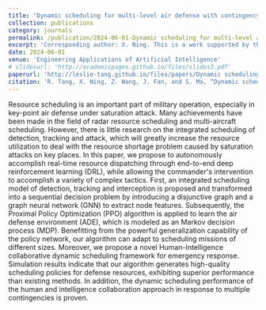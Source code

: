 ```yaml
---
title: "Dynamic scheduling for multi-level air defense with contingency situations based on Human-Intelligence collaboration"
collection: publications
category: journals
permalink: /publication/2024-06-01-Dynamic scheduling for multi-level air defense with contingency situations based on Human-Intelligence collaboration
excerpt: 'Corresponding author: X. Ning. This is a work supported by the Doctor Dissertation of Northwestern Polytechnical University.'
date: 2024-06-01
venue: 'Engineering Applications of Artificial Intelligence'
# slidesurl: 'http://academicpages.github.io/files/slides3.pdf'
paperurl: 'http://leslie-tang.github.io/files/papers/Dynamic scheduling for multi-level air defense with contingency situations based on Human-Intelligence collaboration.pdf'
citation: 'R. Tang, X. Ning, Z. Wang, J. Fan, and S. Ma, “Dynamic scheduling for multi-level air defense with contingency situations based on human-intelligence collaboration,” Engineering Applications of Artificial Intelligence, vol. 132, p. 107893, 2024. [Online]. Available: https://www.sciencedirect.com/science/article/pii/S0952197624000514'
---
```


Resource scheduling is an important part of military operation, especially in key-point air defense under saturation attack. Many achievements have been made in the field of radar resource scheduling and multi-aircraft scheduling. However, there is little research on the integrated scheduling of detection, tracking and attack, which will greatly increase the resource utilization to deal with the resource shortage problem caused by saturation attacks on key places. In this paper, we propose to autonomously accomplish real-time resource dispatching through end-to-end deep reinforcement learning (DRL), while allowing the commander's intervention to accomplish a variety of complex tactics. First, an integrated scheduling model of detection, tracking and interception is proposed and transformed into a sequential decision problem by introducing a disjunctive graph and a graph neural network (GNN) to extract node features. Subsequently, the Proximal Policy Optimization (PPO) algorithm is applied to learn the air defense environment (ADE), which is modeled as an Markov decision process (MDP). Benefitting from the powerful generalization capability of the policy network, our algorithm can adapt to scheduling missions of different sizes. Moreover, we propose a novel Human-Intelligence collaborative dynamic scheduling framework for emergency response. Simulation results indicate that our algorithm generates high-quality scheduling policies for defense resources, exhibiting superior performance than existing methods. In addition, the dynamic scheduling performance of the human and intelligence collaboration approach in response to multiple contingencies is proven.